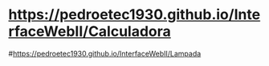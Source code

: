 
# https://pedroetec1930.github.io/InterfaceWebII/Calculadora

#https://pedroetec1930.github.io/InterfaceWebII/Lampada
